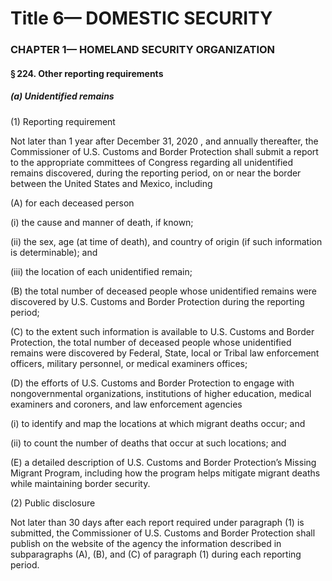 
# Title 6— DOMESTIC SECURITY
### CHAPTER 1— HOMELAND SECURITY ORGANIZATION
#### § 224. Other reporting requirements
##### (a) Unidentified remains

(1) Reporting requirement

Not later than 1 year after December 31, 2020 , and annually thereafter, the Commissioner of U.S. Customs and Border Protection shall submit a report to the appropriate committees of Congress regarding all unidentified remains discovered, during the reporting period, on or near the border between the United States and Mexico, including

(A) for each deceased person

(i) the cause and manner of death, if known;

(ii) the sex, age (at time of death), and country of origin (if such information is determinable); and

(iii) the location of each unidentified remain;

(B) the total number of deceased people whose unidentified remains were discovered by U.S. Customs and Border Protection during the reporting period;

(C) to the extent such information is available to U.S. Customs and Border Protection, the total number of deceased people whose unidentified remains were discovered by Federal, State, local or Tribal law enforcement officers, military personnel, or medical examiners offices;

(D) the efforts of U.S. Customs and Border Protection to engage with nongovernmental organizations, institutions of higher education, medical examiners and coroners, and law enforcement agencies

(i) to identify and map the locations at which migrant deaths occur; and

(ii) to count the number of deaths that occur at such locations; and

(E) a detailed description of U.S. Customs and Border Protection’s Missing Migrant Program, including how the program helps mitigate migrant deaths while maintaining border security.

(2) Public disclosure

Not later than 30 days after each report required under paragraph (1) is submitted, the Commissioner of U.S. Customs and Border Protection shall publish on the website of the agency the information described in subparagraphs (A), (B), and (C) of paragraph (1) during each reporting period.
